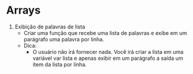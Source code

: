 # Arrays

1. Exibição de palavras de lista
    - Criar uma função que recebe uma lista de palavras e exibe em um parágrafo uma palavra por linha.  
    - Dica:  
        - O usuário não irá fornecer nada. Você irá criar a lista em uma variável var lista e apenas exibir em um parágrafo a saída um item da lista por linha.